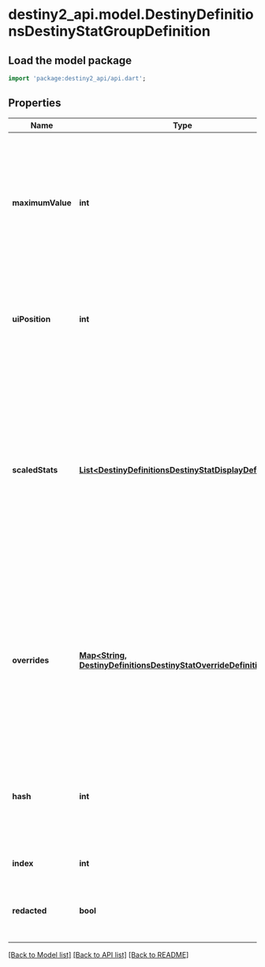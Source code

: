 # destiny2_api.model.DestinyDefinitionsDestinyStatGroupDefinition

## Load the model package
```dart
import 'package:destiny2_api/api.dart';
```

## Properties
Name | Type | Description | Notes
------------ | ------------- | ------------- | -------------
**maximumValue** | **int** | The maximum possible value that any stat in this group can be transformed into.  This is used by stats that *don&#39;t* have scaledStats entries below, but that still need to be displayed as a progress bar, in which case this is used as the upper bound for said progress bar. (the lower bound is always 0) | [optional] [default to null]
**uiPosition** | **int** | This apparently indicates the position of the stats in the UI? I&#39;ve returned it in case anyone can use it, but it&#39;s not of any use to us on BNet. Something&#39;s being lost in translation with this value. | [optional] [default to null]
**scaledStats** | [**List&lt;DestinyDefinitionsDestinyStatDisplayDefinition&gt;**](DestinyDefinitionsDestinyStatDisplayDefinition.md) | Any stat that requires scaling to be transformed from an \&quot;Investment\&quot; stat to a \&quot;Display\&quot; stat will have an entry in this list. For more information on what those types of stats mean and the transformation process, see DestinyStatDefinition.  In retrospect, I wouldn&#39;t mind if this was a dictionary keyed by the stat hash instead. But I&#39;m going to leave it be because [[After Apple Picking]]. | [optional] [default to []]
**overrides** | [**Map&lt;String, DestinyDefinitionsDestinyStatOverrideDefinition&gt;**](DestinyDefinitionsDestinyStatOverrideDefinition.md) | The game has the ability to override, based on the stat group, what the localized text is that is displayed for Stats being shown on the item.  Mercifully, no Stat Groups use this feature currently. If they start using them, we&#39;ll all need to start using them (and those of you who are more prudent than I am can go ahead and start pre-checking for this.) | [optional] [default to {}]
**hash** | **int** | The unique identifier for this entity. Guaranteed to be unique for the type of entity, but not globally.  When entities refer to each other in Destiny content, it is this hash that they are referring to. | [optional] [default to null]
**index** | **int** | The index of the entity as it was found in the investment tables. | [optional] [default to null]
**redacted** | **bool** | If this is true, then there is an entity with this identifier/type combination, but BNet is not yet allowed to show it. Sorry! | [optional] [default to null]

[[Back to Model list]](../README.md#documentation-for-models) [[Back to API list]](../README.md#documentation-for-api-endpoints) [[Back to README]](../README.md)


